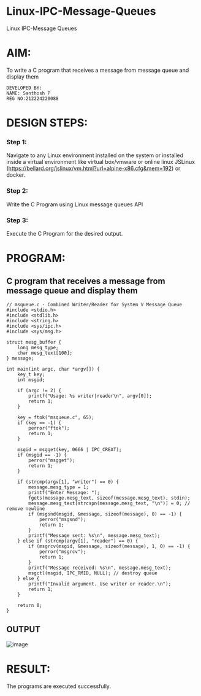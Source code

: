 # Linux-IPC-Message-Queues
Linux IPC-Message Queues

# AIM:
To write a C program that receives a message from message queue and display them
```
DEVELOPED BY:
NAME: Santhosh P
REG NO:212224220088
```
# DESIGN STEPS:

### Step 1:

Navigate to any Linux environment installed on the system or installed inside a virtual environment like virtual box/vmware or online linux JSLinux (https://bellard.org/jslinux/vm.html?url=alpine-x86.cfg&mem=192) or docker.

### Step 2:

Write the C Program using Linux message queues API 

### Step 3:

Execute the C Program for the desired output. 

# PROGRAM:

## C program that receives a message from message queue and display them
```
// msqueue.c - Combined Writer/Reader for System V Message Queue
#include <stdio.h>
#include <stdlib.h>
#include <string.h>
#include <sys/ipc.h>
#include <sys/msg.h>

struct mesg_buffer {
    long mesg_type;
    char mesg_text[100];
} message;

int main(int argc, char *argv[]) {
    key_t key;
    int msgid;

    if (argc != 2) {
        printf("Usage: %s writer|reader\n", argv[0]);
        return 1;
    }

    key = ftok("msqueue.c", 65);
    if (key == -1) {
        perror("ftok");
        return 1;
    }

    msgid = msgget(key, 0666 | IPC_CREAT);
    if (msgid == -1) {
        perror("msgget");
        return 1;
    }

    if (strcmp(argv[1], "writer") == 0) {
        message.mesg_type = 1;
        printf("Enter Message: ");
        fgets(message.mesg_text, sizeof(message.mesg_text), stdin);
        message.mesg_text[strcspn(message.mesg_text, "\n")] = 0; // remove newline
        if (msgsnd(msgid, &message, sizeof(message), 0) == -1) {
            perror("msgsnd");
            return 1;
        }
        printf("Message sent: %s\n", message.mesg_text);
    } else if (strcmp(argv[1], "reader") == 0) {
        if (msgrcv(msgid, &message, sizeof(message), 1, 0) == -1) {
            perror("msgrcv");
            return 1;
        }
        printf("Message received: %s\n", message.mesg_text);
        msgctl(msgid, IPC_RMID, NULL); // destroy queue
    } else {
        printf("Invalid argument. Use writer or reader.\n");
        return 1;
    }

    return 0;
}

```





## OUTPUT
![image](https://github.com/user-attachments/assets/be998e4b-d871-4f47-addb-02765594348b)





# RESULT:
The programs are executed successfully.
